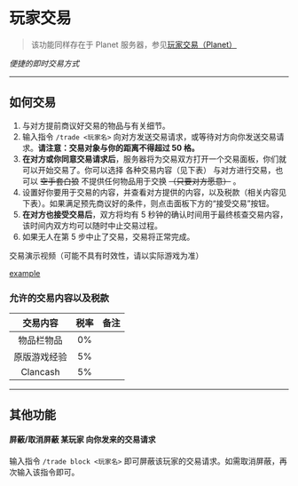 # 玩家交易

>该功能同样存在于 Planet 服务器，参见[玩家交易（Planet）](https://docs.coldplay.io/#/docs/server/pl01/trade)

*便捷的即时交易方式*

----

## 如何交易

1. 与对方提前商议好交易的物品与有关细节。
2. 输入指令 `/trade <玩家名>` 向对方发送交易请求，或等待对方向你发送交易请求。**请注意：交易对象与你的距离不得超过 50 格。**
3. **在对方或你同意交易请求后**，服务器将为交易双方打开一个交易面板，你们就可以开始交易了。你可以选择 各种交易内容（见下表） 与对方进行交易，也可以 ~~空手套白狼~~ 不提供任何物品用于交换 ~~（只要对方愿意）~~ 。
4. 设置好你要用于交易的内容，并查看对方提供的内容，以及税款（相关内容见下表）。如果满足预先商议好的条件，则点击面板下方的“接受交易”按钮。
5. **在对方也接受交易后**，双方将均有 5 秒钟的确认时间用于最终核查交易内容，该时间内双方均可以随时中止交易过程。
6. 如果无人在第 5 步中止了交易，交易将正常完成。

交易演示视频（可能不具有时效性，请以实际游戏为准）

[example](https://coldplay.io/video/docs/trade.example.mp4 ':include :type=video height=500px controls=controls')

### 允许的交易内容以及税款

|   交易内容   | 税率 | 备注 |
|:------------:|:----:|:----:|
|  物品栏物品  |  0%  |      |
| 原版游戏经验 |  5%  |      |
| Clancash    |  5%    |      |

----

## 其他功能

#### 屏蔽/取消屏蔽 某玩家 向你发来的交易请求

输入指令 `/trade block <玩家名>` 即可屏蔽该玩家的交易请求。如需取消屏蔽，再次输入该指令即可。